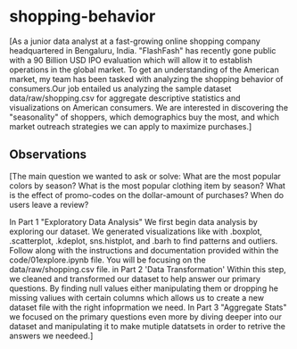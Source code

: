 # shopping-behavior


[As a junior data analyst at a fast-growing online shopping company headquartered in Bengaluru, India. "FlashFash" has recently gone public with a 90 Billion USD IPO evaluation which will allow it to establish operations in the global market.
To get an understanding of the American market, my team has been tasked with analyzing the shopping behavior of consumers.Our job entailed us analyzing the sample dataset data/raw/shopping.csv for aggregate descriptive statistics and visualizations on American consumers. We are interested in discovering the "seasonality" of shoppers, which demographics buy the most, and which market outreach strategies we can apply to maximize purchases.]




## Observations 

[The main question we wanted to ask or solve: 
What are the most popular colors by season?
What is the most popular clothing item by season?
What is the effect of promo-codes on the dollar-amount of purchases?
When do users leave a review?

In Part 1 "Exploratory Data Analysis"
We first begin data analysis by exploring our dataset. We generated visualizations like with .boxplot, .scatterplot, .kdeplot, sns.histplot, and .barh to find patterns and outliers.
Follow along with the instructions and documentation provided within the code/01explore.ipynb file. You will be focusing on the data/raw/shopping.csv file.
in Part 2 'Data Transformation' Within this step, we cleaned and transformed our dataset to help answer our primary questions. By finding null values either manipulating them or dropping he missing valiues with certain columns which allows us to create a new dataset file with the right infoprmation we need. In Part 3 "Aggregate Stats" we focused on the primary questions even more by diving deeper into our dataset and manipulating it to make mutiple datatsets in order to retrive the answers we needeed.]

